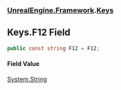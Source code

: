 ### [UnrealEngine.Framework](./UnrealEngine-Framework.md 'UnrealEngine.Framework').[Keys](./Keys.md 'UnrealEngine.Framework.Keys')
## Keys.F12 Field
  
```csharp
public const string F12 = F12;
```
#### Field Value
[System.String](https://docs.microsoft.com/en-us/dotnet/api/System.String 'System.String')  
